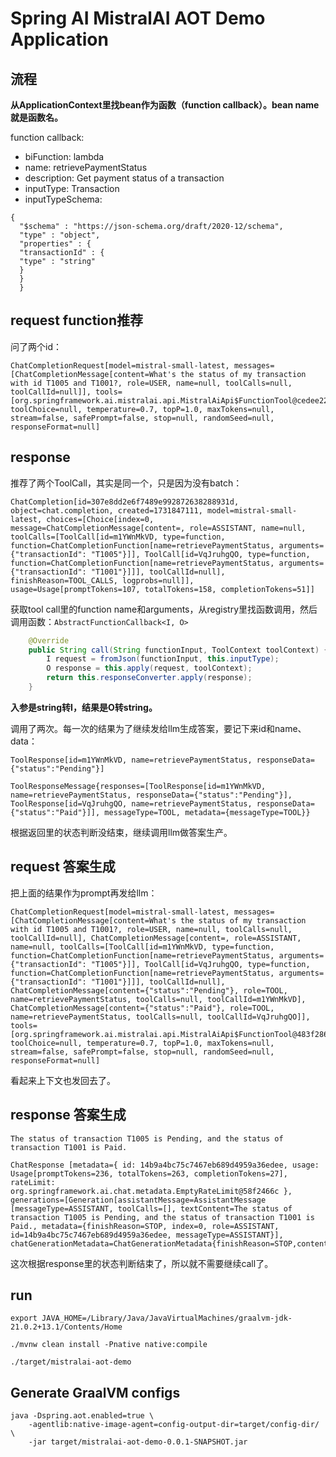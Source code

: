 # Spring AI MistralAI AOT Demo Application

## 流程
**从ApplicationContext里找bean作为函数（function callback）。bean name就是函数名。**

function callback:
- biFunction: lambda
- name: retrievePaymentStatus
- description: Get payment status of a transaction
- inputType: Transaction
- inputTypeSchema: 
```
{
  "$schema" : "https://json-schema.org/draft/2020-12/schema",
  "type" : "object",
  "properties" : {
  "transactionId" : {
  "type" : "string"
  }
  }
  }
```

## request function推荐
问了两个id：
```
ChatCompletionRequest[model=mistral-small-latest, messages=[ChatCompletionMessage[content=What's the status of my transaction with id T1005 and T1001?, role=USER, name=null, toolCalls=null, toolCallId=null]], tools=[org.springframework.ai.mistralai.api.MistralAiApi$FunctionTool@cedee22], toolChoice=null, temperature=0.7, topP=1.0, maxTokens=null, stream=false, safePrompt=false, stop=null, randomSeed=null, responseFormat=null]
```

## response
推荐了两个ToolCall，其实是同一个，只是因为没有batch：
```
ChatCompletion[id=307e8dd2e6f7489e992872638288931d, object=chat.completion, created=1731847111, model=mistral-small-latest, choices=[Choice[index=0, message=ChatCompletionMessage[content=, role=ASSISTANT, name=null, toolCalls=[ToolCall[id=m1YWnMkVD, type=function, function=ChatCompletionFunction[name=retrievePaymentStatus, arguments={"transactionId": "T1005"}]], ToolCall[id=VqJruhgQO, type=function, function=ChatCompletionFunction[name=retrievePaymentStatus, arguments={"transactionId": "T1001"}]]], toolCallId=null], finishReason=TOOL_CALLS, logprobs=null]], usage=Usage[promptTokens=107, totalTokens=158, completionTokens=51]]
```

获取tool call里的function name和arguments，从registry里找函数调用，然后调用函数：`AbstractFunctionCallback<I, O>`
```java
	@Override
	public String call(String functionInput, ToolContext toolContext) {
		I request = fromJson(functionInput, this.inputType);
		O response = this.apply(request, toolContext);
		return this.responseConverter.apply(response);
	}
```
**入参是string转I，结果是O转string。**

调用了两次。每一次的结果为了继续发给llm生成答案，要记下来id和name、data：
```
ToolResponse[id=m1YWnMkVD, name=retrievePaymentStatus, responseData={"status":"Pending"}]
```

```
ToolResponseMessage{responses=[ToolResponse[id=m1YWnMkVD, name=retrievePaymentStatus, responseData={"status":"Pending"}], ToolResponse[id=VqJruhgQO, name=retrievePaymentStatus, responseData={"status":"Paid"}]], messageType=TOOL, metadata={messageType=TOOL}}
```

根据返回里的状态判断没结束，继续调用llm做答案生产。

## request 答案生成
把上面的结果作为prompt再发给llm：
```
ChatCompletionRequest[model=mistral-small-latest, messages=[ChatCompletionMessage[content=What's the status of my transaction with id T1005 and T1001?, role=USER, name=null, toolCalls=null, toolCallId=null], ChatCompletionMessage[content=, role=ASSISTANT, name=null, toolCalls=[ToolCall[id=m1YWnMkVD, type=function, function=ChatCompletionFunction[name=retrievePaymentStatus, arguments={"transactionId": "T1005"}]], ToolCall[id=VqJruhgQO, type=function, function=ChatCompletionFunction[name=retrievePaymentStatus, arguments={"transactionId": "T1001"}]]], toolCallId=null], ChatCompletionMessage[content={"status":"Pending"}, role=TOOL, name=retrievePaymentStatus, toolCalls=null, toolCallId=m1YWnMkVD], ChatCompletionMessage[content={"status":"Paid"}, role=TOOL, name=retrievePaymentStatus, toolCalls=null, toolCallId=VqJruhgQO]], tools=[org.springframework.ai.mistralai.api.MistralAiApi$FunctionTool@483f286e], toolChoice=null, temperature=0.7, topP=1.0, maxTokens=null, stream=false, safePrompt=false, stop=null, randomSeed=null, responseFormat=null]
```
看起来上下文也发回去了。

## response 答案生成
`The status of transaction T1005 is Pending, and the status of transaction T1001 is Paid.`

```
ChatResponse [metadata={ id: 14b9a4bc75c7467eb689d4959a36edee, usage: Usage[promptTokens=236, totalTokens=263, completionTokens=27], rateLimit: org.springframework.ai.chat.metadata.EmptyRateLimit@58f2466c }, generations=[Generation[assistantMessage=AssistantMessage [messageType=ASSISTANT, toolCalls=[], textContent=The status of transaction T1005 is Pending, and the status of transaction T1001 is Paid., metadata={finishReason=STOP, index=0, role=ASSISTANT, id=14b9a4bc75c7467eb689d4959a36edee, messageType=ASSISTANT}], chatGenerationMetadata=ChatGenerationMetadata{finishReason=STOP,contentFilterMetadata=null}]]]
```

这次根据response里的状态判断结束了，所以就不需要继续call了。

## run
```
export JAVA_HOME=/Library/Java/JavaVirtualMachines/graalvm-jdk-21.0.2+13.1/Contents/Home

./mvnw clean install -Pnative native:compile
```

```
./target/mistralai-aot-demo
```

## Generate GraalVM configs

```
java -Dspring.aot.enabled=true \
    -agentlib:native-image-agent=config-output-dir=target/config-dir/ \
    -jar target/mistralai-aot-demo-0.0.1-SNAPSHOT.jar
```